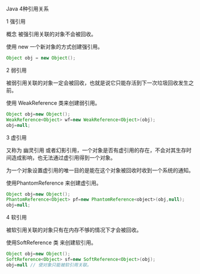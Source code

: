 Java 4种引用关系

1 强引用

概念 被强引用关联的对象不会被回收。

使用 new 一个新对象的方式创建强引用。 

```java
Object obj = new Object();
```

2 弱引用

被弱引用关联的对象一定会被回收，也就是说它只能存活到下一次垃圾回收发生之前。

使用 WeakReference 类来创建弱引用。

```java
Object obj=new Object();
WeakReference<Object> wf=new WeakReference<Object>(obj);
obj=null;
```



3 虚引用

又称为 幽灵引用 或者幻影引用，一个对象是否有虚引用的存在，不会对其生存时间造成影响，也无法通过虚引用得到一个对象。

为一个对象设置虚引用的唯一目的是能在这个对象被回收时收到一个系统的通知。

使用PhantomReference 来创建虚引用。

```java
Object obj=new Object();
PhantomReference<Object> pf=new PhantomReference<object>(obj,null);
obj=null;

```

4 软引用

被软引用关联的对象只有在内存不够的情况下才会被回收。

使用SoftReference 类 来创建软引用。

```java
Object obj=new Object();
SoftReference<Object> sf=new SoftReference<Object>(obj);
obj=null // 使对象只能被软引用关联。
```





